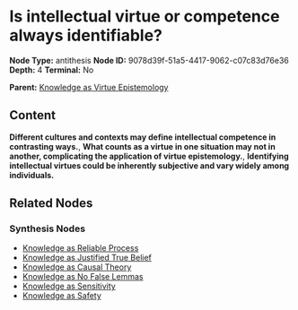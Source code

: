 # Is intellectual virtue or competence always identifiable?

**Node Type:** antithesis
**Node ID:** 9078d39f-51a5-4417-9062-c07c83d76e36
**Depth:** 4
**Terminal:** No

**Parent:** [Knowledge as Virtue Epistemology](knowledge-as-virtue-epistemology-synthesis-dedca124-7867-41d2-abe3-c46f31d2225b.md)

## Content

**Different cultures and contexts may define intellectual competence in contrasting ways.**, **What counts as a virtue in one situation may not in another, complicating the application of virtue epistemology.**, **Identifying intellectual virtues could be inherently subjective and vary widely among individuals.**

## Related Nodes

### Synthesis Nodes

- [Knowledge as Reliable Process](knowledge-as-reliable-process-synthesis-fc6cfaf3-1ba4-4810-a3b7-58e1c5c6f2ee.md)
- [Knowledge as Justified True Belief](knowledge-as-justified-true-belief-synthesis-abcc487d-a91b-4591-ad32-eed0b4f42b5a.md)
- [Knowledge as Causal Theory](knowledge-as-causal-theory-synthesis-b5055148-52a8-4ad9-bf75-72459a31312e.md)
- [Knowledge as No False Lemmas](knowledge-as-no-false-lemmas-synthesis-da0e943d-1b9e-4772-a980-2686e69ee7bc.md)
- [Knowledge as Sensitivity](knowledge-as-sensitivity-synthesis-3263c6f3-fe73-4bd7-aad5-3865e04dc805.md)
- [Knowledge as Safety](knowledge-as-safety-synthesis-8e79f7be-49de-46bb-847e-da4f93d501bc.md)
